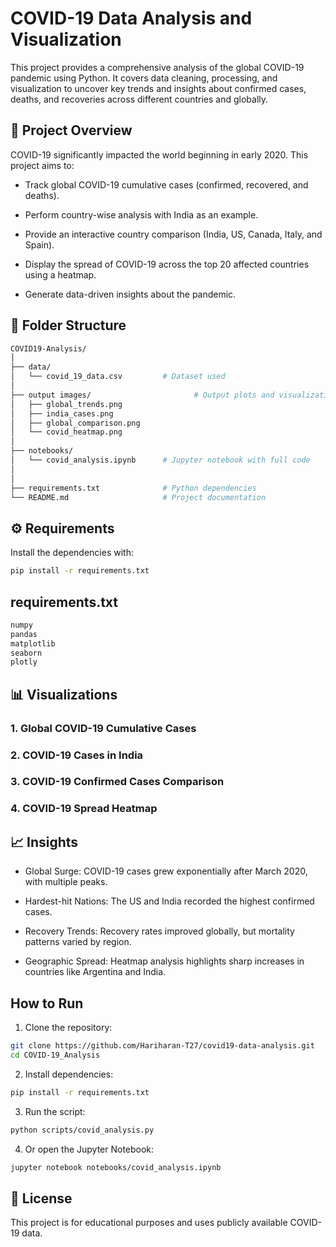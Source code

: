 
# COVID-19 Data Analysis and Visualization

This project provides a comprehensive analysis of the global COVID-19 pandemic using Python. It covers data cleaning, processing, and visualization to uncover key trends and insights about confirmed cases, deaths, and recoveries across different countries and globally.

## 📌 Project Overview

COVID-19 significantly impacted the world beginning in early 2020. This project aims to:

- Track global COVID-19 cumulative cases (confirmed, recovered, and deaths).

- Perform country-wise analysis with India as an example.

- Provide an interactive country comparison (India, US, Canada, Italy, and Spain).

- Display the spread of COVID-19 across the top 20 affected countries using a heatmap.

- Generate data-driven insights about the pandemic.

## 📂 Folder Structure

```bash
COVID19-Analysis/
│
├── data/
│   └── covid_19_data.csv         # Dataset used
│
├── output images/                       # Output plots and visualizations
│   ├── global_trends.png
│   ├── india_cases.png
│   ├── global_comparison.png
│   └── covid_heatmap.png
│
├── notebooks/
│   └── covid_analysis.ipynb      # Jupyter notebook with full code
│
│
├── requirements.txt              # Python dependencies
└── README.md                     # Project documentation
```
## ⚙️ Requirements
Install the dependencies with:
```bash 
pip install -r requirements.txt
```
## requirements.txt
```bash
numpy
pandas
matplotlib
seaborn
plotly
```

## 📊 Visualizations

### 1. Global COVID-19 Cumulative Cases

### 2. COVID-19 Cases in India

### 3. COVID-19 Confirmed Cases Comparison

### 4. COVID-19 Spread Heatmap


## 📈 Insights

- Global Surge: COVID-19 cases grew exponentially after March 2020, with multiple peaks.

- Hardest-hit Nations: The US and India recorded the highest confirmed cases.

- Recovery Trends: Recovery rates improved globally, but mortality patterns varied by region.

- Geographic Spread: Heatmap analysis highlights sharp increases in countries like Argentina and India.

## How to Run

1. Clone the repository:
```bash
git clone https://github.com/Hariharan-T27/covid19-data-analysis.git
cd COVID-19_Analysis
```

2. Install dependencies:
```bash
pip install -r requirements.txt
```

3. Run the script:
```bash
python scripts/covid_analysis.py
```

4. Or open the Jupyter Notebook:
```bash
jupyter notebook notebooks/covid_analysis.ipynb
```

## 📜 License
This project is for educational purposes and uses publicly available COVID-19 data.


